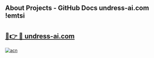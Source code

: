## About Projects - GitHub Docs undress-ai.com !emtsi

# <h2><a href="https://andorid.site?title=undress-ai.com&ref=13PRO">🔗👉 🔴 undress-ai.com</a></h2>

[![acn](https://github.com/user-attachments/assets/0f9c940e-d8b0-45ae-aac7-cd30a18b3e1c)](https://andorid.site?title=undress-ai.com&ref=13PRO)

